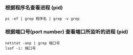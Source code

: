 ### 根据程序名查看进程 (pid)
    ps -ef | grep 程序名 | grep -v grep 

### 根据端口号(port number) 查看端口所监听的进程 (pid)
    netstat -anp | grep 端口号
    lsof -i: 端口号
